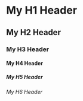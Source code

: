 # My H1 Header  
## My H2 Header  
### My H3 Header  
#### My H4 Header  
##### My H5 Header  
###### My H6 Header
